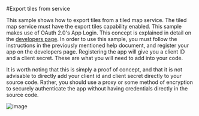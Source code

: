 #Export tiles from service

This sample shows how to export tiles from a tiled map service. The tiled map service must have the export tiles capability enabled. This sample makes use of OAuth 2.0's App Login. This concept is explained in detail on the [developers page](https://developers.arcgis.com/qt/qml/guide/use-oauth-2-0-authentication.htm#ESRI_SECTION1_87EACC3702244E378C0F69E0CEE20A07). In order to use this sample, you must follow the instructions in the previously mentioned help document, and register your app on the developers page. Registering the app will give you a client ID and a client secret. These are what you will need to add into your code.

It is worth noting that this is simply a proof of concept, and that it is not advisable to directly add your client id and client secret directly to your source code. Rather, you should use a proxy or some method of encryption to securely authenticate the app without having credentials directly in the source code.

![image](https://cloud.githubusercontent.com/assets/4107363/12187553/c3c71d68-b561-11e5-8518-00d30f9b04ef.png)